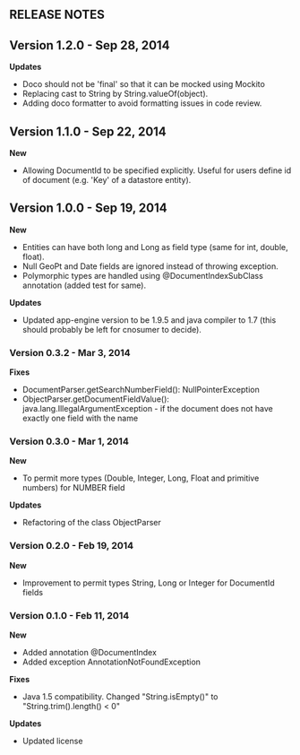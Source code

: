 ## RELEASE NOTES

## Version 1.2.0 - Sep 28, 2014
**Updates**
- Doco should not be 'final' so that it can be mocked using Mockito
- Replacing cast to String by String.valueOf(object).
- Adding doco formatter to avoid formatting issues in code review.


## Version 1.1.0 - Sep 22, 2014
**New**
- Allowing DocumentId to be specified explicitly. Useful for users define id of document (e.g. 'Key' of a datastore entity).


## Version 1.0.0 - Sep 19, 2014

**New**
- Entities can have both long and Long as field type (same for int, double, float).
- Null GeoPt and Date fields are ignored instead of throwing exception.
- Polymorphic types are handled using @DocumentIndexSubClass annotation (added test for same).

**Updates**
- Updated app-engine version to be 1.9.5 and java compiler to 1.7 (this should probably be left for cnosumer to decide).


### Version 0.3.2 - Mar 3, 2014

**Fixes**
- DocumentParser.getSearchNumberField(): NullPointerException
- ObjectParser.getDocumentFieldValue(): java.lang.IllegalArgumentException - if the document does not have exactly one field with the name


### Version 0.3.0 - Mar 1, 2014

**New**
- To permit more types (Double, Integer, Long, Float and primitive numbers) for NUMBER field

**Updates**
- Refactoring of the class ObjectParser


### Version 0.2.0 - Feb 19, 2014

**New**
- Improvement to permit types String, Long or Integer for DocumentId fields


### Version 0.1.0 - Feb 11, 2014

**New**
- Added annotation @DocumentIndex
- Added exception AnnotationNotFoundException

**Fixes**
- Java 1.5 compatibility. Changed "String.isEmpty()" to "String.trim().length() < 0"

**Updates**
- Updated license
